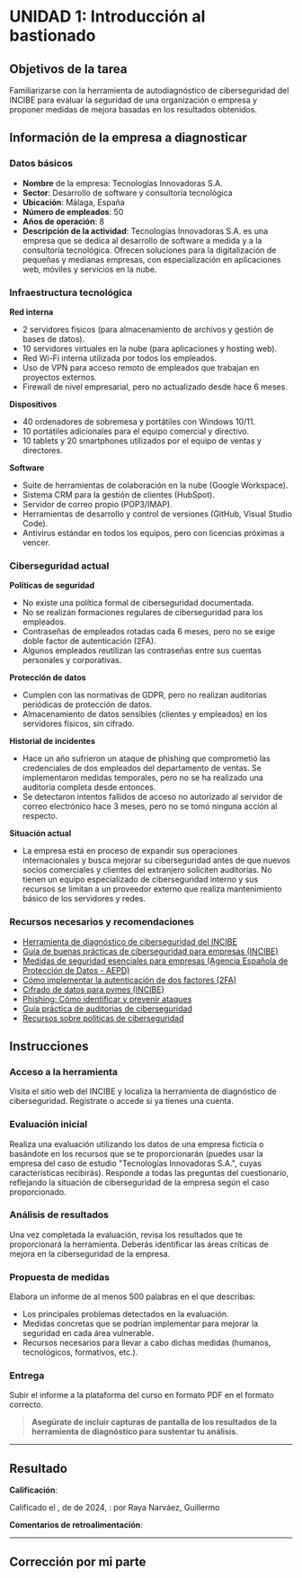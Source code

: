 # UNIDAD 1: Introducción al bastionado

## Objetivos de la tarea

Familiarizarse con la herramienta de autodiagnóstico de ciberseguridad del INCIBE para evaluar la seguridad de una organización o empresa y proponer medidas de mejora basadas en los resultados obtenidos.

## Información de la empresa a diagnosticar

### Datos básicos

- **Nombre** de la empresa: Tecnologías Innovadoras S.A.
- **Sector**: Desarrollo de software y consultoría tecnológica
- **Ubicación**: Málaga, España
- **Número de empleados**: 50
- **Años de operación**: 8
- **Descripción de la actividad**: Tecnologías Innovadoras S.A. es una empresa que se dedica al desarrollo de software a medida y a la consultoría tecnológica. Ofrecen soluciones para la digitalización de pequeñas y medianas empresas, con especialización en aplicaciones web, móviles y servicios en la nube.

### Infraestructura tecnológica

**Red interna**
- 2 servidores físicos (para almacenamiento de archivos y gestión de bases de datos).
- 10 servidores virtuales en la nube (para aplicaciones y hosting web).
- Red Wi-Fi interna utilizada por todos los empleados.
- Uso de VPN para acceso remoto de empleados que trabajan en proyectos externos.
- Firewall de nivel empresarial, pero no actualizado desde hace 6 meses.

**Dispositivos**
- 40 ordenadores de sobremesa y portátiles con Windows 10/11.
- 10 portátiles adicionales para el equipo comercial y directivo.
- 10 tablets y 20 smartphones utilizados por el equipo de ventas y directores.

**Software**
- Suite de herramientas de colaboración en la nube (Google Workspace).
- Sistema CRM para la gestión de clientes (HubSpot).
- Servidor de correo propio (POP3/IMAP).
- Herramientas de desarrollo y control de versiones (GitHub, Visual Studio Code).
- Antivirus estándar en todos los equipos, pero con licencias próximas a vencer.

### Ciberseguridad actual

**Políticas de seguridad**
- No existe una política formal de ciberseguridad documentada.
- No se realizan formaciones regulares de ciberseguridad para los empleados.
- Contraseñas de empleados rotadas cada 6 meses, pero no se exige doble factor de autenticación (2FA).
- Algunos empleados reutilizan las contraseñas entre sus cuentas personales y corporativas.

**Protección de datos**
- Cumplen con las normativas de GDPR, pero no realizan auditorías periódicas de protección de datos.
- Almacenamiento de datos sensibles (clientes y empleados) en los servidores físicos, sin cifrado.

**Historial de incidentes**
- Hace un año sufrieron un ataque de phishing que comprometió las credenciales de dos empleados del departamento de ventas. Se implementaron medidas temporales, pero no se ha realizado una auditoría completa desde entonces.
- Se detectaron intentos fallidos de acceso no autorizado al servidor de correo electrónico hace 3 meses, pero no se tomó ninguna acción al respecto.

**Situación actual**
- La empresa está en proceso de expandir sus operaciones internacionales y busca mejorar su ciberseguridad antes de que nuevos socios comerciales y clientes del extranjero soliciten auditorías. No tienen un equipo especializado de ciberseguridad interno y sus recursos se limitan a un proveedor externo que realiza mantenimiento básico de los servidores y redes.

### Recursos necesarios y recomendaciones

- [Herramienta de diagnóstico de ciberseguridad del INCIBE](https://www.incibe.es/protege-tu-empresa/herramienta-diagnostico)
- [Guía de buenas prácticas de ciberseguridad para empresas (INCIBE)](https://www.incibe.es/sites/default/files/contenidos/guia-pymes/files/guia-ciberseguridad-pymes.pdf)
- [Medidas de seguridad esenciales para empresas (Agencia Española de Protección de Datos - AEPD)](https://www.aepd.es/es/documento/medidas-seguridad-basicas-pymes.pdf)
- [Cómo implementar la autenticación de dos factores (2FA)](https://www.incibe.es/protege-tu-empresa/seguridad/implementa-autenticacion-doble-factor)
- [Cifrado de datos para pymes (INCIBE)](https://www.incibe.es/protege-tu-empresa/herramientas/cifrado)
- [Phishing: Cómo identificar y prevenir ataques](https://www.incibe.es/protege-tu-empresa/seguridad/evita-el-phishing)
- [Guía práctica de auditorías de ciberseguridad](https://www.incibe.es/protege-tu-empresa/seguridad/realiza-auditoria-seguridad-informatica)
- [Recursos sobre políticas de ciberseguridad](https://www.incibe.es/protege-tu-empresa/seguridad/elabora-una-politica-de-seguridad)

## Instrucciones

### Acceso a la herramienta

Visita el sitio web del INCIBE y localiza la herramienta de diagnóstico de ciberseguridad.
Regístrate o accede si ya tienes una cuenta.

### Evaluación inicial

Realiza una evaluación utilizando los datos de una empresa ficticia o basándote en los recursos que se te proporcionarán (puedes usar la empresa del caso de estudio "Tecnologías Innovadoras S.A.", cuyas características recibirás).
Responde a todas las preguntas del cuestionario, reflejando la situación de ciberseguridad de la empresa según el caso proporcionado.

### Análisis de resultados

Una vez completada la evaluación, revisa los resultados que te proporcionará la herramienta. Deberás identificar las áreas críticas de mejora en la ciberseguridad de la empresa.

### Propuesta de medidas

Elabora un informe de al menos 500 palabras en el que describas:
- Los principales problemas detectados en la evaluación.
- Medidas concretas que se podrían implementar para mejorar la seguridad en cada área vulnerable.
- Recursos necesarios para llevar a cabo dichas medidas (humanos, tecnológicos, formativos, etc.).

### Entrega

Subir el informe a la plataforma del curso en formato PDF en el formato correcto.

>**Asegúrate de incluir capturas de pantalla de los resultados de la herramienta de diagnóstico para sustentar tu análisis.**

---

## Resultado

**Calificación**: 

Calificado el ,  de  de 2024, : por Raya Narváez, Guillermo

**Comentarios de retroalimentación**:

---

## Corrección por mi parte

